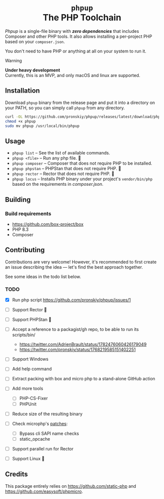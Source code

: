 <h1 align="center">
    <code lang="html">phpup</code><br>The PHP Toolchain
</h1>

_Phpup_ is a single-file binary with _**zero dependencies**_ that includes Composer and other PHP tools. It also allows installing a per-project PHP based on your `composer.json`.

You don't need to have PHP or anything at all on your system to run it.

> [!WARNING] 
> **Under heavy development**  
> Currently, this is an MVP, and only macOS and linux are supported.

## Installation

Download `phpup` binary from the release page and put it into a directory on your PATH, so you can simply call `phpup` from any directory.

```bash
curl -OL https://github.com/pronskiy/phpup/releases/latest/download/phpup
chmod +x phpup
sudo mv phpup /usr/local/bin/phpup
```

## Usage

- `phpup list` – See the list of available commands. 
- `phpup <file>` – Run any php file. 🚧
- `phpup composer` – Composer that does not require PHP to be installed.
- `phpup phpstan` – PHPStan that does not require PHP. 🚧
- `phpup rector` – Rector that does not require PHP. 🚧
- `phpup locus` – Installs PHP binary under your project's `vendor/bin/php` based on the requirements in _composer.json_.

## Building
### Build requirements

* https://github.com/box-project/box
* PHP 8.3
* Composer

## Contributing

Contributions are very welcome! However, it's recommended to first create an issue describing the idea — let's find the best approach together.

See some ideas in the todo list below.

### TODO
- [x] Run php script https://github.com/pronskiy/phpup/issues/1

- [ ] Support Rector 🚧
- [ ] Support PHPStan 🚧
- [ ] Accept a reference to a packagist/gh repo, to be able to run its scripts/bin/
    -  https://twitter.com/AdrienBrault/status/1782476060426179049
    -  https://twitter.com/pronskiy/status/1768219585151402251
- [ ] Support Windows
- [ ] Add help command
- [ ] Extract packing with box and micro php to a stand-alone GitHub action
- [ ] Add more tools
  - [ ] PHP-CS-Fixer
  - [ ] PHPUnit
- [ ] Reduce size of the resulting binary
- [ ] Check microphp's [patches](https://github.com/easysoft/phpmicro/blob/master/patches/Readme.md):
  - [ ] Bypass cli SAPI name checks
  - [ ] static_opcache
- [ ] Support parallel run for Rector
- [ ] Support Linux 🚧

## Credits

This package entirely relies on https://github.com/static-php and https://github.com/easysoft/phpmicro. 
